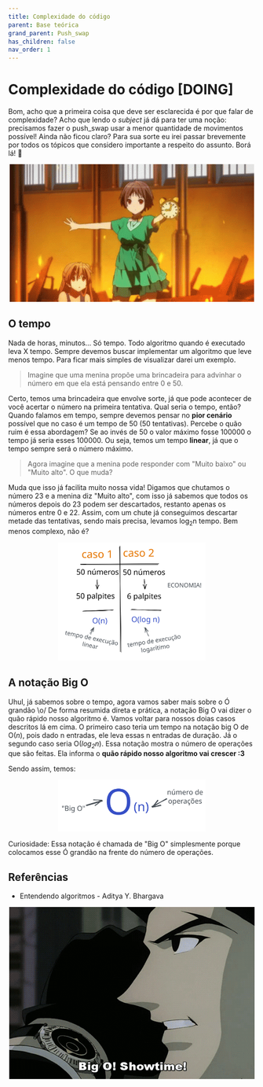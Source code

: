 ```yaml
---
title: Complexidade do código
parent: Base teórica
grand_parent: Push_swap
has_children: false
nav_order: 1
---
```


# Complexidade do código [DOING]

Bom, acho que a primeira coisa que deve ser esclarecida é por que falar de complexidade? Acho que lendo o *subject* já dá para ter uma noção: precisamos fazer o push_swap usar a menor quantidade de movimentos possível! Ainda não ficou claro? Para sua sorte eu irei passar brevemente por todos os tópicos que considero importante a respeito do assunto. Borá lá! 👀

<p align="center">
  <img src="../images/time-anime.gif">
</p>

## O tempo

Nada de horas, minutos... Só tempo. Todo algoritmo quando é executado leva X tempo. Sempre devemos buscar implementar um algoritmo que leve menos tempo. Para ficar mais simples de visualizar darei um exemplo.

> Imagine que uma menina propõe uma brincadeira para advinhar o número em que ela está pensando entre 0 e 50.

Certo, temos uma brincadeira que envolve sorte, já que pode acontecer de você acertar o número na primeira tentativa. Qual seria o tempo, então? Quando falamos em tempo, sempre devemos pensar no __pior cenário__ possível que no caso é um tempo de 50 (50 tentativas). Percebe o quão ruim é essa abordagem? Se ao invés de 50 o valor máximo fosse 100000 o tempo já seria esses 100000. Ou seja, temos um tempo __linear__, já que o tempo sempre será o número máximo.

> Agora imagine que a menina pode responder com "Muito baixo" ou "Muito alto". O que muda?

Muda que isso já facilita muito nossa vida! Digamos que chutamos o número 23 e a menina diz "Muito alto", com isso já sabemos que todos os números depois do 23 podem ser descartados, restanto apenas os números entre 0 e 22. Assim, com um chute já conseguimos descartar metade das tentativas, sendo mais precisa, levamos log<sub>2</sub>n tempo. Bem menos complexo, não é?

<p align="center">
    <img src="../images/tempo.svg" width="300px">
</p>

## A notação Big O

Uhul, já sabemos sobre o tempo, agora vamos saber mais sobre o Ó grandão \o/ De forma resumida direta e prática, a notação Big O vai dizer o quão rápido nosso algoritmo é. Vamos voltar para nossos doias casos descritos lá em cima. O primeiro caso teria um tempo na notação big O de O(_n_), pois dado n entradas, ele leva essas n entradas de duração. Já o segundo caso seria O(_log<sub>2</sub>n_). Essa notação mostra o número de operações que são feitas. Ela informa o __quão rápido nosso algoritmo vai crescer :3__

Sendo assim, temos:
<p align="center">
    <img src="../images/bigo.svg" width="300px">
</p>

Curiosidade:
Essa notação é chamada de "Big O" simplesmente porque colocamos esse Ó grandão na frente do número de operações.

## Referências

- Entendendo algoritmos - Aditya Y. Bhargava

<p align="center">
  <img src="../images/big-o-anime.gif">
</p>